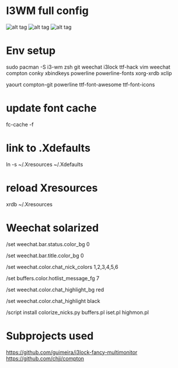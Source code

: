 # I3WM full config

![alt tag](http://img15.hostingpics.net/pics/971001201603291106411920x1200scrot.png)
![alt tag](http://img15.hostingpics.net/pics/391607201603291109041920x1200scrot.png)
![alt tag](http://img15.hostingpics.net/pics/487495201603291117121920x1200scrot.png)

# Env setup
sudo pacman -S i3-wm zsh git weechat i3lock ttf-hack vim weechat compton conky xbindkeys powerline powerline-fonts xorg-xrdb xclip 

yaourt compton-git powerline ttf-font-awesome ttf-font-icons

# update font cache
fc-cache -f

# link to .Xdefaults
ln -s ~/.Xresources ~/.Xdefaults

# reload Xresources
xrdb ~/.Xresources

# Weechat solarized
/set weechat.bar.status.color_bg 0

/set weechat.bar.title.color_bg 0

/set weechat.color.chat_nick_colors 1,2,3,4,5,6

/set buffers.color.hotlist_message_fg 7

/set weechat.color.chat_highlight_bg red

/set weechat.color.chat_highlight black

/script install colorize_nicks.py buffers.pl iset.pl highmon.pl

# Subprojects used
https://github.com/guimeira/i3lock-fancy-multimonitor
https://github.com/chjj/compton


